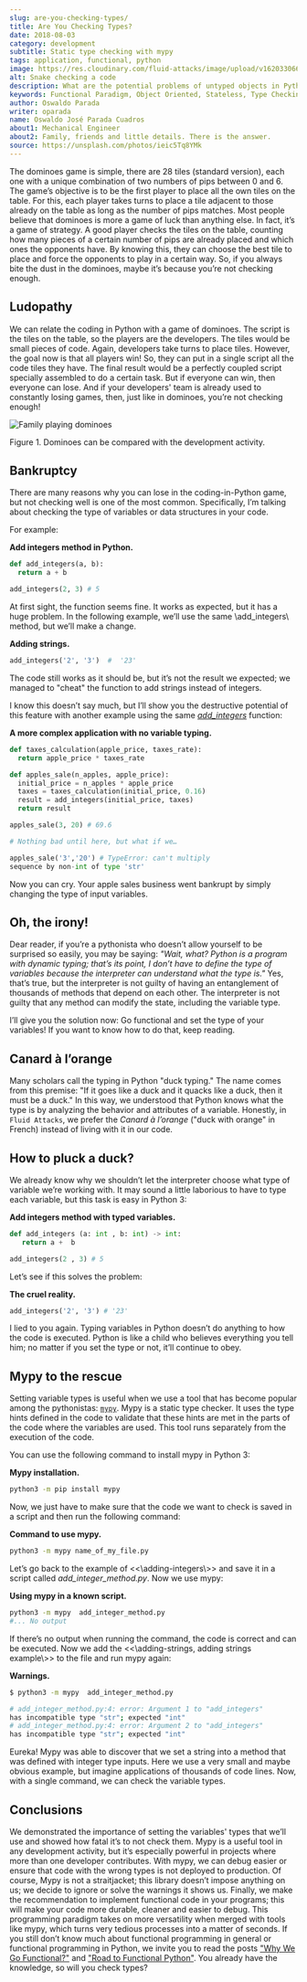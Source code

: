 ```yaml
---
slug: are-you-checking-types/
title: Are You Checking Types?
date: 2018-08-03
category: development
subtitle: Static type checking with mypy
tags: application, functional, python
image: https://res.cloudinary.com/fluid-attacks/image/upload/v1620330665/blog/are-you-checking-types/cover_wrwgye.webp
alt: Snake checking a code
description: What are the potential problems of untyped objects in Python? Here we work on the importance of checking types before running the code and how mypy can help.
keywords: Functional Paradigm, Object Oriented, Stateless, Type Checking, Python, Duck Typing, Mypy, Ethical Hacking, Pentesting
author: Oswaldo Parada
writer: oparada
name: Oswaldo José Parada Cuadros
about1: Mechanical Engineer
about2: Family, friends and little details. There is the answer.
source: https://unsplash.com/photos/ieic5Tq8YMk
---
```


The dominoes game is simple,
there are 28 tiles (standard version),
each one with a unique combination
of two numbers of pips between 0 and 6.
The game’s objective is to be the first player
to place all the own tiles on the table.
For this,
each player takes turns to place a tile
adjacent to those already on the table
as long as the number of pips matches.
Most people believe
that dominoes is more a game of luck
than anything else.
In fact,
it’s a game of strategy.
A good player checks the tiles on the table,
counting how many pieces
of a certain number of pips
are already placed
and which ones the opponents have.
By knowing this,
they can choose the best tile to place
and force the opponents
to play in a certain way.
So,
if you always bite the dust in the dominoes,
maybe it’s because you’re not checking enough.

## Ludopathy

We can relate the coding in Python
with a game of dominoes.
The script is the tiles on the table,
so the players are the developers.
The tiles would be small pieces of code.
Again,
developers take turns to place tiles.
However,
the goal now is that all players win\!
So,
they can put in a single script
all the code tiles they have.
The final result would be a perfectly coupled script
specially assembled to do a certain task.
But if everyone can win,
then everyone can lose.
And if your developers' team is already used
to constantly losing games,
then,
just like in dominoes,
you’re not checking enough\!

<div class="imgblock">

![Family playing dominoes](https://res.cloudinary.com/fluid-attacks/image/upload/v1620330662/blog/are-you-checking-types/dominoes_xtbi5m.webp)

<div class="title">

Figure 1. Dominoes can be compared with the development activity.

</div>

</div>

## Bankruptcy

There are many reasons
why you can lose in the coding-in-Python game,
but not checking well is one of the most common.
Specifically,
I’m talking about checking the type of variables
or data structures in your code.

For example:

**Add integers method in Python.**

``` Python
def add_integers(a, b):
  return a + b

add_integers(2, 3) # 5
```

At first sight,
the function seems fine.
It works as expected,
but it has a huge problem.
In the following example,
we’ll use the same \\add\_integers\\ method,
but we’ll make a change.

**Adding strings.**

``` Python
add_integers('2', '3')  #  '23'
```

The code still works as it should be,
but it’s not the result we expected;
we managed to "cheat" the function
to add strings instead of integers.

I know this doesn’t say much,
but I’ll show you the destructive potential of this feature
with another example using the same
[*add\_integers*](#adding-integers) function:

**A more complex application with no variable typing.**

``` Python
def taxes_calculation(apple_price, taxes_rate):
  return apple_price * taxes_rate

def apples_sale(n_apples, apple_price):
  initial_price = n_apples * apple_price
  taxes = taxes_calculation(initial_price, 0.16)
  result = add_integers(initial_price, taxes)
  return result

apples_sale(3, 20) # 69.6

# Nothing bad until here, but what if we…

apples_sale('3','20') # TypeError: can't multiply
sequence by non-int of type 'str'
```

Now you can cry.
Your apple sales business went bankrupt
by simply changing the type of input variables.

## Oh, the irony!

Dear reader,
if you’re a pythonista who doesn’t allow
yourself to be surprised so easily,
you may be saying:
*"Wait, what?
Python is a program with dynamic typing;
that’s its point,
I don’t have to define the type of variables
because the interpreter can understand what the type is."*
Yes,
that’s true,
but the interpreter is not guilty of having an entanglement
of thousands of methods
that depend on each other.
The interpreter is not guilty
that any method can modify the state,
including the variable type.

I’ll give you the solution now:
Go functional and set the type of your variables\!
If you want to know how to do that,
keep reading.

## Canard à l’orange

Many scholars call the typing in Python "duck typing."
The name comes from this premise:
"If it goes like a duck
and it quacks like a duck,
then it must be a duck."
In this way,
we understood that Python knows
what the type is
by analyzing the behavior
and attributes of a variable.
Honestly, in `Fluid Attacks`,
we prefer the *Canard à l’orange*
("duck with orange" in French)
instead of living with it in our code.

## How to pluck a duck?

We already know why
we shouldn’t let the interpreter choose what type
of variable we’re working with.
It may sound a little laborious
to have to type each variable,
but this task is easy in Python 3:

**Add integers method with typed variables.**

``` Python
def add_integers (a: int , b: int) -> int:
   return a +  b

add_integers(2 , 3) # 5
```

Let’s see if this solves the problem:

**The cruel reality.**

``` Python
add_integers('2', '3') # '23'
```

I lied to you again.
Typing variables in Python doesn’t do anything
to how the code is executed.
Python is like a child
who believes everything you tell him;
no matter if you set the type or not,
it’ll continue to obey.

## Mypy to the rescue

Setting variable types is useful
when we use a tool that has become popular
among the pythonistas: [`mypy`](http://http://mypy-lang.org/).
Mypy is a static type checker.
It uses the type hints defined in the
code to validate that these hints are met
in the parts of the code
where the variables are used.
This tool runs separately from the execution of the code.

You can use the following command to install mypy in Python 3:

**Mypy installation.**

``` bash
python3 -m pip install mypy
```

Now,
we just have to make sure
that the code we want to check
is saved in a script
and then run the following command:

**Command to use mypy.**

``` bash
python3 -m mypy name_of_my_file.py
```

Let’s go back to the example of \<\<\\adding-integers\\\>\>
and save it in a script called *add\_integer\_method.py*.
Now we use mypy:

**Using mypy in a known script.**

``` bash
python3 -m mypy  add_integer_method.py
#... No output
```

If there’s no output when running the command,
the code is correct
and can be executed.
Now we add the \<\<\\adding-strings, adding strings example\\\>\>
to the file
and run mypy again:

**Warnings.**

``` bash
$ python3 -m mypy  add_integer_method.py

# add_integer_method.py:4: error: Argument 1 to "add_integers"
has incompatible type "str"; expected "int"
# add_integer_method.py:4: error: Argument 2 to "add_integers"
has incompatible type "str"; expected "int"
```

Eureka\!
Mypy was able to discover that we set a string
into a method that was defined with integer type inputs.
Here we use a very small and maybe obvious example,
but imagine applications of thousands of code lines.
Now,
with a single command,
we can check the variable types.

## Conclusions

We demonstrated the importance of setting the variables' types
that we’ll use
and showed how fatal it’s to not check them.
Mypy is a useful tool in any development activity,
but it’s especially powerful in projects
where more than one developer contributes.
With mypy, we can debug easier
or ensure that code with the wrong types
is not deployed to production.
Of course,
Mypy is not a straitjacket;
this library doesn’t impose anything on us;
we decide to ignore or solve the warnings it shows us.
Finally,
we make the recommendation to implement
functional code in your programs;
this will make your code more durable,
cleaner and easier to debug.
This programming paradigm takes on more versatility
when merged with tools like mypy,
which turns very tedious processes into a matter of seconds.
If you still don’t know much
about functional programming in general
or functional programming in Python,
we invite you to read the posts
["Why We Go Functional?"](../why-we-go-functional/)
and ["Road to Functional Python"](../road-to-functional-python/).
You already have the knowledge,
so will you check types?
